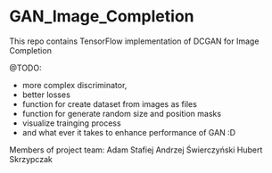 # GAN_Image_Completion
This repo contains TensorFlow implementation of DCGAN for Image Completion

@TODO:
  - more complex discriminator,
  - better losses
  - function for create dataset from images as files
  - function for generate random size and position masks
  - visualize trainging process
  - and what ever it takes to enhance performance of GAN :D
  
  
Members of project team:
  Adam Stafiej
  Andrzej Świerczyński
  Hubert Skrzypczak
